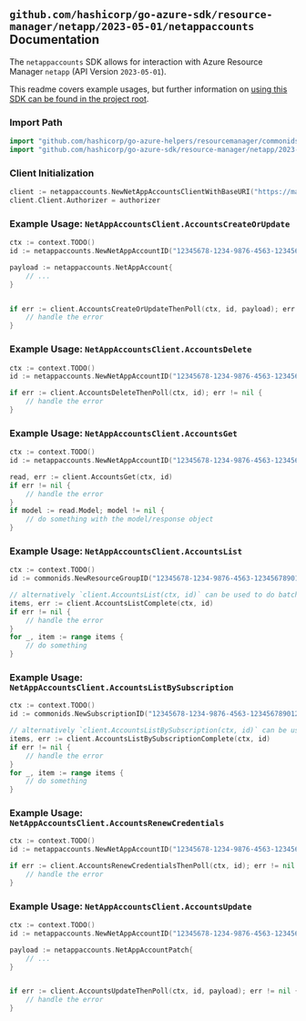 
## `github.com/hashicorp/go-azure-sdk/resource-manager/netapp/2023-05-01/netappaccounts` Documentation

The `netappaccounts` SDK allows for interaction with Azure Resource Manager `netapp` (API Version `2023-05-01`).

This readme covers example usages, but further information on [using this SDK can be found in the project root](https://github.com/hashicorp/go-azure-sdk/tree/main/docs).

### Import Path

```go
import "github.com/hashicorp/go-azure-helpers/resourcemanager/commonids"
import "github.com/hashicorp/go-azure-sdk/resource-manager/netapp/2023-05-01/netappaccounts"
```


### Client Initialization

```go
client := netappaccounts.NewNetAppAccountsClientWithBaseURI("https://management.azure.com")
client.Client.Authorizer = authorizer
```


### Example Usage: `NetAppAccountsClient.AccountsCreateOrUpdate`

```go
ctx := context.TODO()
id := netappaccounts.NewNetAppAccountID("12345678-1234-9876-4563-123456789012", "example-resource-group", "netAppAccountValue")

payload := netappaccounts.NetAppAccount{
	// ...
}


if err := client.AccountsCreateOrUpdateThenPoll(ctx, id, payload); err != nil {
	// handle the error
}
```


### Example Usage: `NetAppAccountsClient.AccountsDelete`

```go
ctx := context.TODO()
id := netappaccounts.NewNetAppAccountID("12345678-1234-9876-4563-123456789012", "example-resource-group", "netAppAccountValue")

if err := client.AccountsDeleteThenPoll(ctx, id); err != nil {
	// handle the error
}
```


### Example Usage: `NetAppAccountsClient.AccountsGet`

```go
ctx := context.TODO()
id := netappaccounts.NewNetAppAccountID("12345678-1234-9876-4563-123456789012", "example-resource-group", "netAppAccountValue")

read, err := client.AccountsGet(ctx, id)
if err != nil {
	// handle the error
}
if model := read.Model; model != nil {
	// do something with the model/response object
}
```


### Example Usage: `NetAppAccountsClient.AccountsList`

```go
ctx := context.TODO()
id := commonids.NewResourceGroupID("12345678-1234-9876-4563-123456789012", "example-resource-group")

// alternatively `client.AccountsList(ctx, id)` can be used to do batched pagination
items, err := client.AccountsListComplete(ctx, id)
if err != nil {
	// handle the error
}
for _, item := range items {
	// do something
}
```


### Example Usage: `NetAppAccountsClient.AccountsListBySubscription`

```go
ctx := context.TODO()
id := commonids.NewSubscriptionID("12345678-1234-9876-4563-123456789012")

// alternatively `client.AccountsListBySubscription(ctx, id)` can be used to do batched pagination
items, err := client.AccountsListBySubscriptionComplete(ctx, id)
if err != nil {
	// handle the error
}
for _, item := range items {
	// do something
}
```


### Example Usage: `NetAppAccountsClient.AccountsRenewCredentials`

```go
ctx := context.TODO()
id := netappaccounts.NewNetAppAccountID("12345678-1234-9876-4563-123456789012", "example-resource-group", "netAppAccountValue")

if err := client.AccountsRenewCredentialsThenPoll(ctx, id); err != nil {
	// handle the error
}
```


### Example Usage: `NetAppAccountsClient.AccountsUpdate`

```go
ctx := context.TODO()
id := netappaccounts.NewNetAppAccountID("12345678-1234-9876-4563-123456789012", "example-resource-group", "netAppAccountValue")

payload := netappaccounts.NetAppAccountPatch{
	// ...
}


if err := client.AccountsUpdateThenPoll(ctx, id, payload); err != nil {
	// handle the error
}
```
